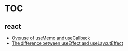 # TOC

## react
- [Overuse of useMemo and useCallback](/react/overuse-of-useMemo-and-useCallback.md)
- [The difference between useEffect and useLayoutEffect](/react/the-difference-between-useEffect-and-useLayoutEffect.md)